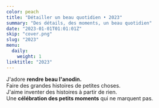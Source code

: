 ```yaml
---
color: peach
title: "Détailler un beau quotidien • 2023"
summary: "Des détails, des moments, un beau quotidien"
date: "2023-01-01T01:01:01Z"
skip: "cover.png"
slug: "2023"
menu:
  daily:
    weight: 1
linktitle: "2023"
---
```


J'adore **rendre beau l'anodin.**  
Faire des grandes histoires de petites choses.  
J'aime inventer des histoires à partir de rien.  
Une **célébration des petits moments** qui ne marquent pas.  

